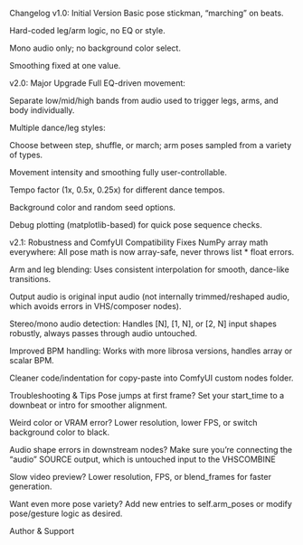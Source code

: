 Changelog
v1.0: Initial Version
Basic pose stickman, “marching” on beats.

Hard-coded leg/arm logic, no EQ or style.

Mono audio only; no background color select.

Smoothing fixed at one value.

v2.0: Major Upgrade
Full EQ-driven movement:

Separate low/mid/high bands from audio used to trigger legs, arms, and body individually.

Multiple dance/leg styles:

Choose between step, shuffle, or march; arm poses sampled from a variety of types.

Movement intensity and smoothing fully user-controllable.

Tempo factor (1x, 0.5x, 0.25x) for different dance tempos.

Background color and random seed options.

Debug plotting (matplotlib-based) for quick pose sequence checks.

v2.1: Robustness and ComfyUI Compatibility Fixes
NumPy array math everywhere:
All pose math is now array-safe, never throws list * float errors.

Arm and leg blending:
Uses consistent interpolation for smooth, dance-like transitions.

Output audio is original input audio (not internally trimmed/reshaped audio, which avoids errors in VHS/composer nodes).

Stereo/mono audio detection:
Handles [N], [1, N], or [2, N] input shapes robustly, always passes through audio untouched.

Improved BPM handling:
Works with more librosa versions, handles array or scalar BPM.

Cleaner code/indentation for copy-paste into ComfyUI custom nodes folder.

Troubleshooting & Tips
Pose jumps at first frame?
Set your start_time to a downbeat or intro for smoother alignment.

Weird color or VRAM error?
Lower resolution, lower FPS, or switch background color to black.

Audio shape errors in downstream nodes?
Make sure you’re connecting the “audio” SOURCE output, which is untouched input to the VHSCOMBINE

Slow video preview?
Lower resolution, FPS, or blend_frames for faster generation.

Want even more pose variety?
Add new entries to self.arm_poses or modify pose/gesture logic as desired.

Author & Support